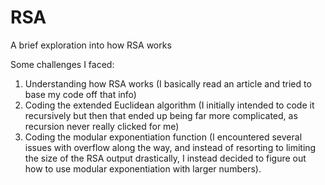 # RSA
A brief exploration into how RSA works


Some challenges I faced:
1. Understanding how RSA works (I basically read an article and tried to base my code off that info)
2. Coding the extended Euclidean algorithm (I initially intended to code it recursively but then that ended up being far more complicated, as recursion never really clicked for me)
3. Coding the modular exponentiation function (I encountered several issues with overflow along the way, and instead of resorting to limiting the size of the RSA output drastically, I instead decided to figure out how to use modular exponentiation with larger numbers).
